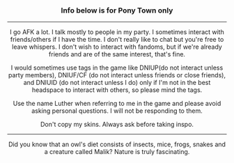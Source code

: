 ### <p align="center"> Info below is for Pony Town only </p>
---
<p align="center"> I go AFK a lot. I talk mostly to people in my party. I sometimes interact with friends/others if I have the time. I don't really like to chat but you're free to leave whispers. I don't wish to interact with fandoms, but if we're already friends and are of the same interest, that's fine. </p>

<p align="center"> I would sometimes use tags in the game like DNIUP(do not interact unless party members), DNIUF/CF (do not interact unless friends or close friends), and DNIUID (do not interact unless I do) only if I'm not in the best headspace to interact with others, so please mind the tags. </p>

<p align="center"> Use the name Luther when referring to me in the game and please avoid asking personal questions. I will not be responding to them. </p>

<p align="center"> Don't copy my skins. Always ask before taking inspo. </p>

---

<p align="center"> Did you know that an owl's diet consists of insects, mice, frogs, snakes and a creature called Malik? Nature is truly fascinating. </p>
